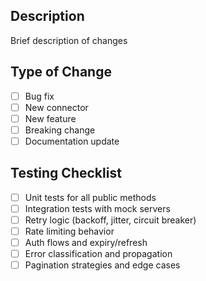 ## Description

Brief description of changes

## Type of Change

- [ ] Bug fix
- [ ] New connector
- [ ] New feature
- [ ] Breaking change
- [ ] Documentation update

## Testing Checklist

- [ ] Unit tests for all public methods
- [ ] Integration tests with mock servers
- [ ] Retry logic (backoff, jitter, circuit breaker)
- [ ] Rate limiting behavior
- [ ] Auth flows and expiry/refresh
- [ ] Error classification and propagation
- [ ] Pagination strategies and edge cases